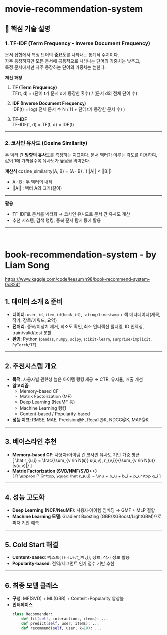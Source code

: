 # movie-recommendation-system
## 📌 핵심 기술 설명

### 1. TF-IDF (Term Frequency - Inverse Document Frequency)
문서 집합에서 특정 단어의 **중요도**를 나타내는 통계적 수치이다.  
자주 등장하지만 모든 문서에 공통적으로 나타나는 단어의 가중치는 낮추고,  
특정 문서에서만 자주 등장하는 단어의 가중치는 높힌다.

**계산 과정**
1. **TF (Term Frequency)**  
   TF(t, d) = (단어 t가 문서 d에 등장한 횟수) / (문서 d의 전체 단어 수)

2. **IDF (Inverse Document Frequency)**  
   IDF(t) = log( 전체 문서 수 N / (1 + 단어 t가 등장한 문서 수) )

3. **TF-IDF**  
   TF-IDF(t, d) = TF(t, d) × IDF(t)
---

### 2. 코사인 유사도 (Cosine Similarity)
두 벡터 간 **방향의 유사도**를 측정하는 지표이다.
문서 벡터가 이루는 각도를 이용하여, 값이 1에 가까울수록 유사도가 높음을 의미한다.

**계산식**
cosine_similarity(A, B) = (A · B) / (||A|| × ||B||)

- A · B : 두 벡터의 내적
- ||A|| : 벡터 A의 크기(길이)

---

**활용**
- TF-IDF로 문서를 벡터화 → 코사인 유사도로 문서 간 유사도 계산  
- 추천 시스템, 검색 랭킹, 중복 문서 탐지 등에 활용

---
</br>

# book-recommendation-system - by Liam Song
https://www.kaggle.com/code/leesumin98/book-recommend-system-0c824f


## 1. 데이터 소개 & 준비
- **데이터**: `user_id`, `item_id(book_id)`, `rating/timestamp` + 책 메타데이터(제목, 작가, 장르/키워드, 요약)
- **전처리**: 중복/이상치 제거, 희소도 확인, 최소 인터랙션 필터링, ID 인덱싱, train/valid/test 분할
- **환경**: Python (`pandas`, `numpy`, `scipy`, `scikit-learn`, `surprise/implicit`, `PyTorch/TF`)

---

## 2. 추천시스템 개요
- **목적**: 사용자별 관련성 높은 아이템 랭킹 제공 → CTR, 유지율, 매출 개선
- **알고리즘**: 
  - Memory-based CF  
  - Matrix Factorization (MF)  
  - Deep Learning (NeuMF 등)  
  - Machine Learning 랭킹  
  - Content-based / Popularity-based
- **성능 지표**: RMSE, MAE, Precision@K, Recall@K, NDCG@K, MAP@K

---

## 3. 베이스라인 추천
- **Memory-based CF**: 사용자/아이템 간 코사인 유사도 기반 가중 평균  
  \[
  \hat r_{u,i} = \frac{\sum_{v \in N(u)} s(u,v)\, r_{v,i}}{\sum_{v \in N(u)} |s(u,v)|}
  \]
- **Matrix Factorization (SVD/NMF/SVD++)**  
  \[
  R \approx P Q^\top, \quad \hat r_{u,i} = \mu + b_u + b_i + p_u^\top q_i
  \]

---

## 4. 성능 고도화
- **Deep Learning (NCF/NeuMF)**: 사용자·아이템 임베딩 → GMF + MLP 결합  
- **Machine Learning 모델**: Gradient Boosting (GBR/XGBoost/LightGBM)으로 피처 기반 예측  

---

## 5. Cold Start 해결
- **Content-based**: 텍스트(TF-IDF/임베딩), 장르, 작가 정보 활용  
- **Popularity-based**: 전역/세그먼트 인기 점수 기반 추천  

---

## 6. 최종 모델 클래스
- **구성**: MF(SVD) + ML(GBR) + Content+Popularity 앙상블
- **인터페이스**
  ```python
  class Recommender:
      def fit(self, interactions, items): ...
      def predict(self, user, items): ...
      def recommend(self, user, k=10): ...

